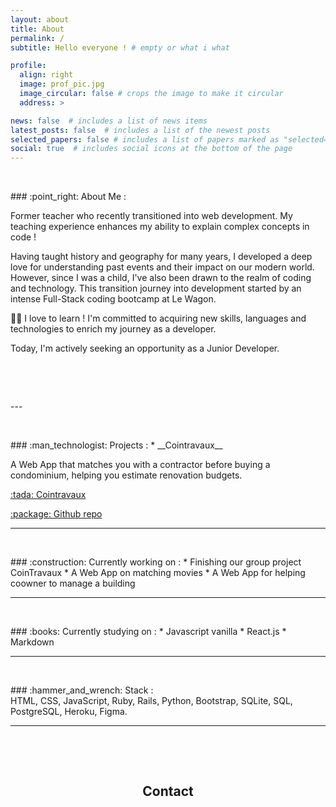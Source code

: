 ```yaml
---
layout: about
title: About
permalink: /
subtitle: Hello everyone ! # empty or what i what

profile:
  align: right
  image: prof_pic.jpg
  image_circular: false # crops the image to make it circular
  address: >

news: false  # includes a list of news items
latest_posts: false  # includes a list of the newest posts
selected_papers: false # includes a list of papers marked as "selected={true}"
social: true  # includes social icons at the bottom of the page
---
```

<p>&nbsp;</p>
### :point_right: About Me :
<p>Former teacher who recently transitioned into web development.
My teaching experience enhances my ability to explain complex
concepts in code !</p>
Having taught history and geography for many years, I developed a deep love for understanding past events and their impact on our modern world.
However, since I was a child, I've also been drawn to the realm of coding and technology.
This transition journey into development started by an intense Full-Stack coding bootcamp at Le Wagon.

:student: I love to learn ! I'm committed to acquiring new skills, languages and technologies to enrich my journey as a developer.

Today, I'm actively seeking an opportunity as a Junior Developer.
<p>&nbsp;</p>
<p>&nbsp;</p>
---
<p>&nbsp;</p>
### :man_technologist: Projects :
* __Cointravaux__
<p>A Web App that matches you with a contractor  before buying a condominium, helping you estimate renovation budgets.</p>
<p><a href="https://www.cointravaux.site/"> :tada: Cointravaux </a></p>
<p><a href="https://github.com/Boubouboubs/coin_travaux/"> :package: Github repo </a> </p>

---
<p>&nbsp;</p>
### :construction: Currently working on :
* Finishing our group project CoinTravaux
* A Web App on matching movies
* A Web App for helping coowner to manage a building

---
<p>&nbsp;</p>
### :books: Currently studying on :
* Javascript vanilla
* React.js
* Markdown

---
<p>&nbsp;</p>
### :hammer_and_wrench: Stack :

<div>
HTML, CSS, JavaScript, Ruby, Rails, Python, Bootstrap, SQLite, SQL, PostgreSQL, Heroku, Figma.
</div>

---
<p>&nbsp;</p>
<p>&nbsp;</p>
<div align="center">
<h2>Contact</h2>
</div>
